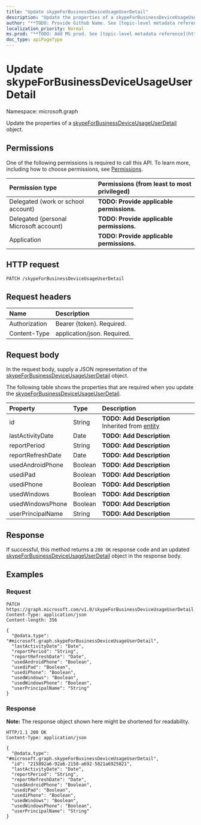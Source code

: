 ```yaml
---
title: "Update skypeForBusinessDeviceUsageUserDetail"
description: "Update the properties of a skypeForBusinessDeviceUsageUserDetail object."
author: "**TODO: Provide Github Name. See [topic-level metadata reference](https://msgo.azurewebsites.net/add/document/guidelines/metadata.html#topic-level-metadata)**"
localization_priority: Normal
ms.prod: "**TODO: Add MS prod. See [topic-level metadata reference](https://msgo.azurewebsites.net/add/document/guidelines/metadata.html#topic-level-metadata)**"
doc_type: apiPageType
---
```


# Update skypeForBusinessDeviceUsageUserDetail
Namespace: microsoft.graph



Update the properties of a [skypeForBusinessDeviceUsageUserDetail](../resources/skypeforbusinessdeviceusageuserdetail.md) object.

## Permissions
One of the following permissions is required to call this API. To learn more, including how to choose permissions, see [Permissions](/graph/permissions-reference).

|Permission type|Permissions (from least to most privileged)|
|:---|:---|
|Delegated (work or school account)|**TODO: Provide applicable permissions.**|
|Delegated (personal Microsoft account)|**TODO: Provide applicable permissions.**|
|Application|**TODO: Provide applicable permissions.**|

## HTTP request

<!-- {
  "blockType": "ignored"
}
-->
``` http
PATCH /skypeForBusinessDeviceUsageUserDetail
```

## Request headers
|Name|Description|
|:---|:---|
|Authorization|Bearer {token}. Required.|
|Content-Type|application/json. Required.|

## Request body
In the request body, supply a JSON representation of the [skypeForBusinessDeviceUsageUserDetail](../resources/skypeforbusinessdeviceusageuserdetail.md) object.

The following table shows the properties that are required when you update the [skypeForBusinessDeviceUsageUserDetail](../resources/skypeforbusinessdeviceusageuserdetail.md).

|Property|Type|Description|
|:---|:---|:---|
|id|String|**TODO: Add Description** Inherited from [entity](../resources/entity.md)|
|lastActivityDate|Date|**TODO: Add Description**|
|reportPeriod|String|**TODO: Add Description**|
|reportRefreshDate|Date|**TODO: Add Description**|
|usedAndroidPhone|Boolean|**TODO: Add Description**|
|usediPad|Boolean|**TODO: Add Description**|
|usediPhone|Boolean|**TODO: Add Description**|
|usedWindows|Boolean|**TODO: Add Description**|
|usedWindowsPhone|Boolean|**TODO: Add Description**|
|userPrincipalName|String|**TODO: Add Description**|



## Response

If successful, this method returns a `200 OK` response code and an updated [skypeForBusinessDeviceUsageUserDetail](../resources/skypeforbusinessdeviceusageuserdetail.md) object in the response body.

## Examples

### Request
<!-- {
  "blockType": "request",
  "name": "update_skypeforbusinessdeviceusageuserdetail"
}
-->
``` http
PATCH https://graph.microsoft.com/v1.0/skypeForBusinessDeviceUsageUserDetail
Content-Type: application/json
Content-length: 356

{
  "@odata.type": "#microsoft.graph.skypeForBusinessDeviceUsageUserDetail",
  "lastActivityDate": "Date",
  "reportPeriod": "String",
  "reportRefreshDate": "Date",
  "usedAndroidPhone": "Boolean",
  "usediPad": "Boolean",
  "usediPhone": "Boolean",
  "usedWindows": "Boolean",
  "usedWindowsPhone": "Boolean",
  "userPrincipalName": "String"
}
```


### Response
**Note:** The response object shown here might be shortened for readability.
<!-- {
  "blockType": "response",
  "truncated": true
}
-->
``` http
HTTP/1.1 200 OK
Content-Type: application/json

{
  "@odata.type": "#microsoft.graph.skypeForBusinessDeviceUsageUserDetail",
  "id": "215892a6-92a6-2158-a692-5821a6925821",
  "lastActivityDate": "Date",
  "reportPeriod": "String",
  "reportRefreshDate": "Date",
  "usedAndroidPhone": "Boolean",
  "usediPad": "Boolean",
  "usediPhone": "Boolean",
  "usedWindows": "Boolean",
  "usedWindowsPhone": "Boolean",
  "userPrincipalName": "String"
}
```

